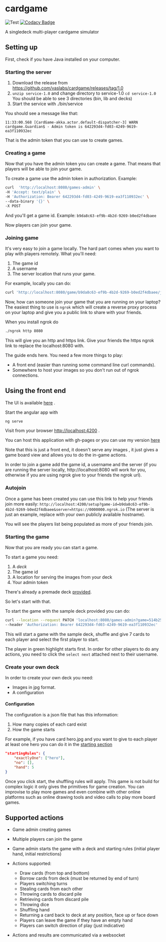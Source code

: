 
# cardgame

![Test](https://github.com/vaslabs/cardgame/workflows/Scala%20CI/badge.svg)
 [![Codacy Badge](https://api.codacy.com/project/badge/Grade/ab2e989546574b1abff42ab2e2f4f5b6)](https://app.codacy.com/manual/vaslabs/cardgame?utm_source=github.com&utm_medium=referral&utm_content=vaslabs/cardgame&utm_campaign=Badge_Grade_Dashboard)

A singledeck multi-player cardgame simulator


## Setting up

First, check if you have Java installed on your computer.

### Starting the server

1. Download the release from https://github.com/vaslabs/cardgame/releases/tag/1.0
2. `unzip service-1.0` and change directory to service-1.0 `cd service-1.0`
You should be able to see 3 directories (bin, lib and decks)
3. Start the service with ./bin/service

You should see a message like that:
```
11:33:00.568 [CardGame-akka.actor.default-dispatcher-3] WARN cardgame.Guardian$ - Admin token is 642293d4-fd03-4249-9619-ea3f110932ec
```

That is the admin token that you can use to create games.

### Creating a game
Now that you have the admin token you can create a game. That means that players will be able to join your game.

To create a game use the admin token in authorization. Example:

```bash
curl  'http://localhost:8080/games-admin' \
-H 'Accept: text/plain' \
-H 'Authorization: Bearer 642293d4-fd03-4249-9619-ea3f110932ec' \
--data-binary '{}' \
-X POST
```
And you'll get a game id. Example:
`b9da8c63-ef9b-4b2d-9269-b0ed2f4dbaee`

Now players can join your game.


### Joining game

It's very easy to join a game locally. The hard part comes when you want to play with players remotely.
What you'll need:
1. The game id
2. A username
3. The server location that runs your game.

For example, locally you can do:

```bash
curl 'http://localhost:8080/game/b9da8c63-ef9b-4b2d-9269-b0ed2f4dbaee/join?username=vaslabs' --data-binary '{}'
```

Now, how can someone join your game that you are running on your laptop?
The easiest thing to use is `ngrok` which will create a reverse proxy process on your laptop and
give you a public link to share with your friends.

When you install ngrok do
```bash
./ngrok http 8080
```
This will give you an http and https link.
Give your friends the https ngrok link to replace the localhost:8080 with.

The guide ends here. You need a few more things to play:
- A front end (easier than running some command line curl commands).
- Somewhere to host your images so you don't run out of ngrok connections.


## Using the front end

The UI is available [here](https://github.com/vaslabs/cardgame-js) .

Start the angular app with
```bash
ng serve
```
Visit from your browser [http://localhost:4200](http://localhost:4200) .

You can host this application with gh-pages or you can use my version [here](https://cardgame.vaslabs.io/board)

Note that this is just a front end, it doesn't serve any images , it just gives a game board view and allows you to do the in-game actions.

In order to join a game add the game id, a username and the server (if you are running the server locally, http://localhost:8080 will work for you, otherwise if you are using ngrok give to your friends the ngrok url).

### Autojoin
Once a game has been created you can use this link to help your friends join more easily:
`http://localhost:4200/setup?game-id=b9da8c63-ef9b-4b2d-9269-b0ed2f4dbaee&server=https://0000000.ngrok.io`
(The server is just an example, replace with your own publicly available hostname).

You will see the players list being populated as more of your friends join.

### Starting the game
Now that you are ready you can start a game. 

To start a game you need:
1. A *deck*
2. The game id
3. A location for serving the images from your deck
4. Your admin token

There's already a premade deck [provided](https://github.com/vaslabs/cardgame/tree/master/sample_decks/ee61823d-3128-4c30-b0e7-8f2d0074da8a).

So let's start with that.

To start the game with the sample deck provided you can do:
```bash
curl --location --request PATCH 'localhost:8080/games-admin?game=514b2598-ac38-4a0e-889b-2e3e2505fb55&deck=ee61823d-3128-4c30-b0e7-8f2d0074da8a&server=https://vaslabs.github.io/cardgame-cdn' \
--header 'Authorization: Bearer 642293d4-fd03-4249-9619-ea3f110932ec'
```

This will start a game with the sample deck, shuffle and give 7 cards to each player and select the first player to start.

The player in green highlight starts first. In order for other players to do any actions, you need to click the `select next` attached next to their username.

### Create your own deck
In order to create your own deck you need:
- Images in jpg format.
- A configuration

#### Configuration

The configuration is a json file that has this information:
1. How many copies of each card exist
2. How the game starts

For example, if you have card hero.jpg and you want to give to each player at least one hero you can do it in the [starting section](https://github.com/vaslabs/cardgame/blob/master/sample_decks/ee61823d-3128-4c30-b0e7-8f2d0074da8a/deck.json#L45)
```json
"startingRules": {
    "exactlyOne": ["hero"],
    "no": [],
    "hand": 5
}
```

Once you click start, the shuffling rules will apply. This game is not build for complex logic it only gives the primitives
for game creation. You can improvise to play more games and even combine with other online platforms such as online drawing tools and video calls to play more board games.


## Supported actions

- Game admin creating games
- Multiple players can join the game
- Game admin starts the game with a deck and starting rules (initial player hand, initial restrictions)
- Actions supported:
    * Draw cards (from top and bottom)
    * Borrow cards from deck (must be returned by end of turn)
    * Players switching turns
    * Stealing cards from each other
    * Throwing cards to discard pile
    * Retrieving cards from discard pile
    * Throwing dice
    * Shuffling hand
    * Returning a card back to deck at any position, face up or face down
    * Players can leave the game if they have an empty hand
    * Players can switch direction of play (just indicative)

- Actions and results are communicated via a websocket
